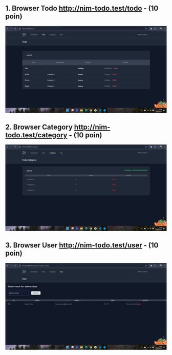 ## 1. Browser Todo http://nim-todo.test/todo - (10 poin)
![alt text](<screenshot/ucp1/todo.png>)
## 2. Browser Category http://nim-todo.test/category - (10 poin)
![alt text](<screenshot/ucp1/kategori.png>)
## 3. Browser User http://nim-todo.test/user - (10 poin)
![alt text](<screenshot/ucp1/userss.png>)